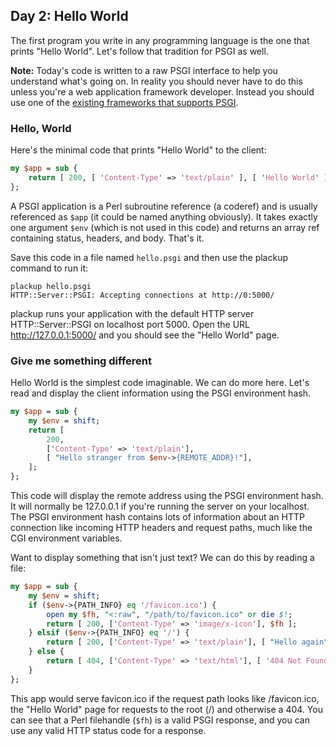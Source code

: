 ## Day 2: Hello World

The first program you write in any programming language is the one that prints "Hello World". Let's follow that tradition for PSGI as well.

**Note:** Today's code is written to a raw PSGI interface to help you understand what's going on. In reality you should never have to do this unless you're a web application framework developer. Instead you should use one of the [existing frameworks that supports PSGI](http://plackperl.org/#frameworks).

### Hello, World

Here's the minimal code that prints "Hello World" to the client:

```perl
my $app = sub {
    return [ 200, [ 'Content-Type' => 'text/plain' ], [ 'Hello World' ] ];
};
```

A PSGI application is a Perl subroutine reference (a coderef) and is usually referenced as `$app` (it could be named anything obviously). It takes exactly one argument `$env` (which is not used in this code) and returns an array ref containing status, headers, and body. That's it.

Save this code in a file named `hello.psgi` and then use the plackup command to run it:

```console
plackup hello.psgi
HTTP::Server::PSGI: Accepting connections at http://0:5000/
```

plackup runs your application with the default HTTP server HTTP::Server::PSGI on localhost port 5000. Open the URL http://127.0.0.1:5000/ and you should see the "Hello World" page.

### Give me something different

Hello World is the simplest code imaginable. We can do more here. Let's read and display the client information using the PSGI environment hash.

```perl
my $app = sub {
    my $env = shift;
    return [
        200,
        ['Content-Type' => 'text/plain'],
        [ "Hello stranger from $env->{REMOTE_ADDR}!"],
    ];
};
```

This code will display the remote address using the PSGI environment hash. It will normally be 127.0.0.1 if you're running the server on your localhost. The PSGI environment hash contains lots of information about an HTTP connection like incoming HTTP headers and request paths, much like the CGI environment variables.

Want to display something that isn't just text? We can do this by reading a file:

```perl
my $app = sub {
    my $env = shift;
    if ($env->{PATH_INFO} eq '/favicon.ico') {
        open my $fh, "<:raw", "/path/to/favicon.ico" or die $!;
        return [ 200, ['Content-Type' => 'image/x-icon'], $fh ];
    } elsif ($env->{PATH_INFO} eq '/') {
        return [ 200, ['Content-Type' => 'text/plain'], [ "Hello again" ] ];
    } else {
        return [ 404, ['Content-Type' => 'text/html'], [ '404 Not Found' ] ];
    }
};
```

This app would serve favicon.ico if the request path looks like /favicon.ico, the "Hello World" page for requests to the root (/) and otherwise a 404. You can see that a Perl filehandle (`$fh`) is a valid PSGI response, and you can use any valid HTTP status code for a response.
